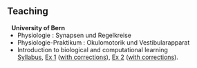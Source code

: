 ## Teaching

<h4 style="margin:0 10px 0;">University of Bern</h4>

<ul style="margin:0 0 5px;">
  <li>Physiologie : Synapsen und Regelkreise</li>
  <li>Physiologie-Praktikum : Okulomotorik und Vestibularapparat</li> 
  <li>Introduction to biological and computational learning</li>
  <a href="https://camillegontier.github.io/assets/files/syllabus.pdf">Syllabus</a>, <a href="https://camillegontier.github.io/assets/files/ex_session_1.pdf">Ex 1</a> (<a href="https://camillegontier.github.io/assets/files/ex_session_1_correction.pdf">with corrections</a>), <a href="https://camillegontier.github.io/assets/files/ex_session_2.pdf">Ex 2</a> (<a href="https://camillegontier.github.io/assets/files/ex_session_2_correction.pdf">with corrections</a>).



